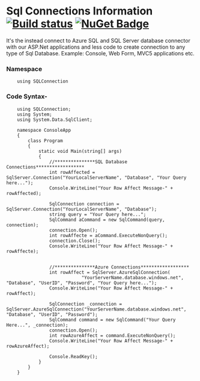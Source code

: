 # Sql Connections Information [![Build status](https://ci.appveyor.com/api/projects/status/67ubhtmijuhyhq6q?svg=true)](https://ci.appveyor.com/project/eshohag/SqlServerConnections) [![NuGet Badge](https://buildstats.info/nuget/SqlConnection)](https://www.nuget.org/packages/SqlConnection)
It's the instead connect to Azure SQL and SQL Server database connector with our ASP.Net applications and less code to create connection to any type of Sql Database. Example: Console, Web Form, MVC5 applications etc.

### Namespace 
        using SQLConnection

### Code Syntax-
        using SQLConnection;
        using System;
        using System.Data.SqlClient;

        namespace ConsoleApp
        {
            class Program
            {
                static void Main(string[] args)
                {
                    //***************SQL Database Connections******************
                    int rowAffected = SqlServer.Connection("YourLocalServerName", "Database", "Your Query here...");
                    Console.WriteLine("Your Row Affect Message-" + rowAffected);

                    SqlConnection connection = SqlServer.Connection("YourLocalServerName", "Database");
                    string query = "Your Query here...";
                    SqlCommand aCommand = new SqlCommand(query, connection);
                    connection.Open();
                    int rowAffecte = aCommand.ExecuteNonQuery();
                    connection.Close();
                    Console.WriteLine("Your Row Affect Message-" + rowAffecte);


                    //***************Azure Connections******************
                    int rowAffect = SqlServer.AzureSqlConnection(
                                "YourServerName.database.windows.net", "Database", "UserID", "Password", "Your Query here...");
                    Console.WriteLine("Your Row Affect Message-" + rowAffect);

                    SqlConnection _connection = SqlServer.AzureSqlConnection("YourServerName.database.windows.net", "Database", "UserID", "Password");
                    SqlCommand command = new SqlCommand("Your Query Here...", _connection);
                    connection.Open();
                    int rowAzureAffect = command.ExecuteNonQuery();
                    Console.WriteLine("Your Row Affect Message-" + rowAzureAffect);

                    Console.ReadKey();
                }
            }
        }
